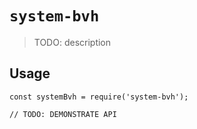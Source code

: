 # `system-bvh`

> TODO: description

## Usage

```
const systemBvh = require('system-bvh');

// TODO: DEMONSTRATE API
```
